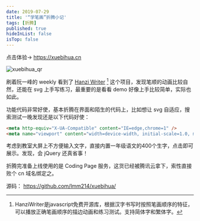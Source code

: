 ```yaml
---
date: 2019-07-29
title: '“学笔画”折腾小记'
tags: [折腾]
published: true
hideInList: false
isTop: false
---
```


点击体验→ <https://xuebihua.cn>

![xuebihua_qr](https://pic.edui.fun/images/2019/07/xuebihua_qr.png)

刷着阮一峰的 weekly 看到了 [Hanzi Writer](https://chanind.github.io/hanzi-writer/cn/) [^hanzi-writer] 这个项目，发现笔顺的动画比较自然，还能在 svg 上手写练习，最重要的是看看 demo 好像上手比较简单，实际也如此。

功能代码非常好使，基本折腾在界面和陌生的代码上，比如想让 svg 自适应，搜索测试一晚发现还是以下代码好使：

<!--more-->

```html
<meta http-equiv="X-UA-Compatible" content="IE=edge,chrome=1" />
<meta name="viewport" content="width=device-width, initial-scale=1.0, maximum-scale=1.0, user-scalable=0">
```

考虑到教室大屏上不方便输入文字，直接内置一年级语文的400个生字，点击即可展示。发现，会 jQuery 还真省事！

折腾完准备上线使用的是 Coding Page 服务，这货已经被腾讯云拿下，索性直接败个 cn 域名绑定之。

[^hanzi-writer]: HanziWriter是javascript免费开源库，根据汉字书写时按照笔画顺序的特征，可以播放正确笔画顺序的描边动画和练习测试。支持简体字和繁体字。

源码： <https://github.com/lmm214/xuebihua/>